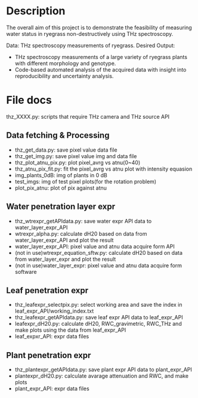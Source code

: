 # Description
The overall aim of this project is to demonstrate the feasibility of measuring water status in ryegrass non-destructively using THz spectroscopy.

Data: THz spectroscopy measurements of ryegrass. 
Desired Output: 
* THz spectroscopy measurements of a large variety of ryegrass plants with different morphology and genotype. 
* Code-based automated analysis of the acquired data with insight into reproducibility and uncertainty analysis. 

# File docs
thz_XXXX.py: scripts that require THz camera and THz source API

## Data fetching & Processing
* thz_get_data.py: save pixel value data file
* thz_get_img.py: save pixel value img and data file
* thz_plot_atnu_pix.py: plot pixel_avrg vs atnu(0~40)
* thz_atnu_pix_fit.py: fit the pixel_avrg vs atnu plot with intensity equasion
* img_plants_0dB: img of plants in 0 dB
* test_imgs: img of test pixel plots(for the rotation problem)
* plot_pix_atnu: plot of pix against atnu

## Water penetration layer expr
* thz_wtrexpr_getAPIdata.py: save water expr API data to water_layer_expr_API
* wtrexpr_alpha.py: calculate dH20 based on data from water_layer_expr_API and plot the result
* water_layer_expr_API: pixel value and atnu data acquire form API
* (not in use)wtrexpr_equation_sftw.py: calculate dH20 based on data from water_layer_expr and plot the result
* (not in use)water_layer_expr: pixel value and atnu data acquire form software

## Leaf penetration expr
* thz_leafexpr_selectpix.py: select working area and save the index in leaf_expr_API/working_index.txt
* thz_leafexpr_getAPIdata.py: save leaf expr API data to leaf_expr_API
* leafexpr_dH20.py: calculate dH20, RWC_gravimetric, RWC_THz and make plots using the data from leaf_expr_API
* leaf_expxr_API: expr data files

## Plant penetration expr
* thz_plantexpr_getAPIdata.py: save plant expr API data to plant_expr_API
* plantexpr_dH20.py: calculate avarage attenuation and RWC, and make plots
* plant_expr_API: expr data files